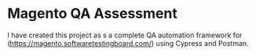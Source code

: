 
# Magento QA Assessment

I have created this project as s a complete QA automation framework for (https://magento.softwaretestingboard.com/) using Cypress and Postman.



